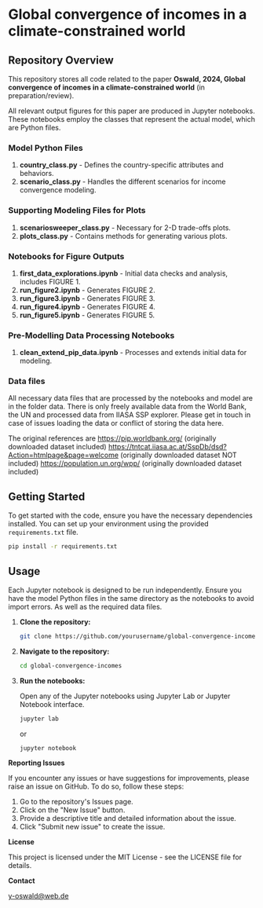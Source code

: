 # Global convergence of incomes in a climate-constrained world

## Repository Overview

This repository stores all code related to the paper **Oswald, 2024, Global convergence of incomes in a climate-constrained world** (in preparation/review).

All relevant output figures for this paper are produced in Jupyter notebooks. These notebooks employ the classes that represent the actual model, which are Python files.

### Model Python Files

1. **country_class.py** - Defines the country-specific attributes and behaviors.
2. **scenario_class.py** - Handles the different scenarios for income convergence modeling.

### Supporting Modeling Files for Plots

1. **scenariosweeper_class.py** - Necessary for 2-D trade-offs plots.
2. **plots_class.py** - Contains methods for generating various plots.

### Notebooks for Figure Outputs

1. **first_data_explorations.ipynb** - Initial data checks and analysis, includes FIGURE 1.
2. **run_figure2.ipynb** - Generates FIGURE 2.
3. **run_figure3.ipynb** - Generates FIGURE 3.
4. **run_figure4.ipynb** - Generates FIGURE 4.
5. **run_figure5.ipynb** - Generates FIGURE 5.

### Pre-Modelling Data Processing Notebooks

1. **clean_extend_pip_data.ipynb** - Processes and extends initial data for modeling.

### Data files

All necessary data files that are processed by the notebooks and model are in the folder data. There is only freely available data from the World Bank, the UN and processed data from IIASA SSP explorer. Please get in touch in case of issues loading the data or conflict of storing the data here.

The original references are 
    https://pip.worldbank.org/ (originally downloaded dataset included)
    https://tntcat.iiasa.ac.at/SspDb/dsd?Action=htmlpage&page=welcome (originally downloaded dataset NOT included)
    https://population.un.org/wpp/ (originally downloaded dataset included)

## Getting Started

To get started with the code, ensure you have the necessary dependencies installed. You can set up your environment using the provided `requirements.txt` file.

```sh
pip install -r requirements.txt
```

## Usage

Each Jupyter notebook is designed to be run independently. Ensure you have the model Python files in the same directory as the notebooks to avoid import errors. As well as the required data files.

1. **Clone the repository:**

    ```sh
    git clone https://github.com/yourusername/global-convergence-incomes.git
    ```

2. **Navigate to the repository:**

    ```sh
    cd global-convergence-incomes
    ```

3. **Run the notebooks:**

    Open any of the Jupyter notebooks using Jupyter Lab or Jupyter Notebook interface.

    ```sh
    jupyter lab
    ```

    or

    ```sh
    jupyter notebook
    ```

**Reporting Issues**

If you encounter any issues or have suggestions for improvements, please raise an issue on GitHub. To do so, follow these steps:

1. Go to the repository's Issues page.
2. Click on the "New Issue" button.
3. Provide a descriptive title and detailed information about the issue.
4. Click "Submit new issue" to create the issue.

**License**

This project is licensed under the MIT License - see the LICENSE file for details.

**Contact**

y-oswald@web.de
